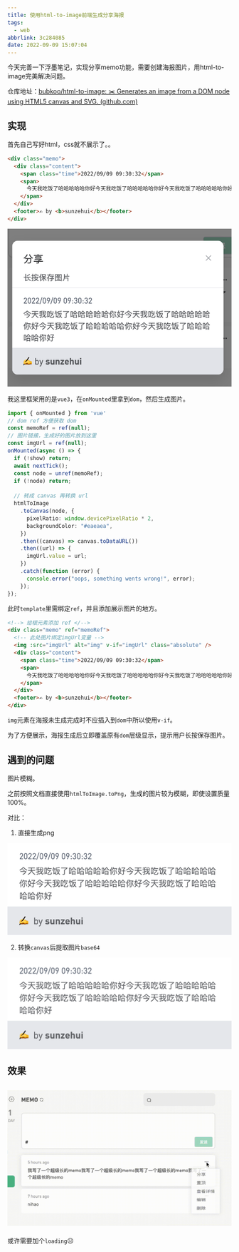 ```yaml
---
title: 使用html-to-image前端生成分享海报
tags:
  - web
abbrlink: 3c284085
date: 2022-09-09 15:07:04
---
```


今天完善一下浮墨笔记，实现分享memo功能，需要创建海报图片，用html-to-image完美解决问题。

<!--more-->

仓库地址：[bubkoo/html-to-image: ✂️ Generates an image from a DOM node using HTML5 canvas and SVG. (github.com)](https://github.com/bubkoo/html-to-image)

## 实现

首先自己写好html，css就不展示了。。

```html
<div class="memo">
  <div class="content">
    <span class="time">2022/09/09 09:30:32</span>
    <span>
      今天我吃饭了哈哈哈哈哈你好今天我吃饭了哈哈哈哈哈你好今天我吃饭了哈哈哈哈哈你好今天我吃饭了哈哈哈哈哈你好
    </span>
  </div>
  <footer>✍️ by <b>sunzehui</b></footer>
</div>
```

![image-20220909152100491](使用html-to-image前端生成分享海报/image-20220909152100491.png)

我这里框架用的是`vue3`，在`onMounted`里拿到`dom`，然后生成图片。

```typescript
import { onMounted } from 'vue'
// dom ref 方便获取 dom
const memoRef = ref(null);
// 图片链接，生成好的图片放到这里
const imgUrl = ref(null);
onMounted(async () => {
  if (!show) return;
  await nextTick();
  const node = unref(memoRef);
  if (!node) return;

  // 转成 canvas 再转换 url
  htmlToImage
    .toCanvas(node, {
      pixelRatio: window.devicePixelRatio * 2,
      backgroundColor: "#eaeaea",
    })
    .then((canvas) => canvas.toDataURL())
    .then((url) => {
      imgUrl.value = url;
    })
    .catch(function (error) {
      console.error("oops, something wents wrong!", error);
    });
});
```

此时`template`里需绑定`ref`，并且添加展示图片的地方。

```html
<!--> 给根元素添加 ref </-->
<div class="memo" ref="memoRef">
  <!-- 此处图片绑定imgUrl变量 -->
  <img :src="imgUrl" alt="img" v-if="imgUrl" class="absolute" />
  <div class="content">
    <span class="time">2022/09/09 09:30:32</span>
    <span>
      今天我吃饭了哈哈哈哈哈你好今天我吃饭了哈哈哈哈哈你好今天我吃饭了哈哈哈哈哈你好今天我吃饭了哈哈哈哈哈你好
    </span>
  </div>
  <footer>✍️ by <b>sunzehui</b></footer>
</div>
```

`img`元素在海报未生成完成时不应插入到`dom`中所以使用`v-if`。

为了方便展示，海报生成后立即覆盖原有`dom`层级显示，提示用户长按保存图片。



## 遇到的问题

图片模糊。

之前按照文档直接使用`htmlToImage.toPng`，生成的图片较为模糊，即使设置质量100%。

对比：

1. 直接生成png

![img](使用html-to-image前端生成分享海报/41B07631-EA2F-40D3-AA24-840FFB347704.png)

2. 转换`canvas`后提取图片`base64`

![下载 (1)](使用html-to-image前端生成分享海报/2.png)



## 效果

## ![QQ20220909-160343-HD](使用html-to-image前端生成分享海报/QQ20220909-160343-HD.gif)

或许需要加个`loading`😐
